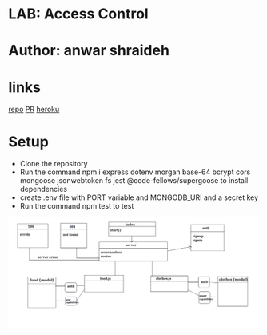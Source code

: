 # LAB: Access Control

# Author: anwar shraideh


# links

[repo]()
[PR]()
[heroku]()


# Setup

- Clone the repository 
- Run the command npm i express dotenv morgan base-64 bcrypt cors mongoose jsonwebtoken fs jest @code-fellows/supergoose to install dependencies
- create .env file with PORT variable and MONGODB_URI and a secret key 
- Run the command npm test to test 


![uml](images/lab8.png)

